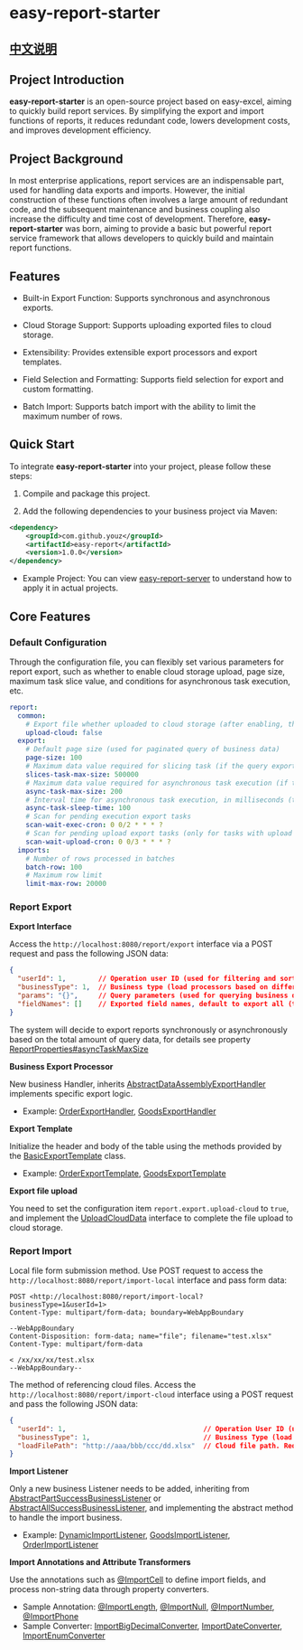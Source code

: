 # easy-report-starter

## [中文说明](README_CN.md)

## Project Introduction

**easy-report-starter** is an open-source project based on easy-excel, aiming to quickly build report services. By simplifying the export and import functions of reports, it reduces redundant code, lowers development costs, and improves development efficiency.

## Project Background

In most enterprise applications, report services are an indispensable part, used for handling data exports and imports. However, the initial construction of these functions often involves a large amount of redundant code, and the subsequent maintenance and business coupling also increase the difficulty and time cost of development. Therefore, **easy-report-starter** was born, aiming to provide a basic but powerful report service framework that allows developers to quickly build and maintain report functions.

## Features

- Built-in Export Function: Supports synchronous and asynchronous exports.

- Cloud Storage Support: Supports uploading exported files to cloud storage.

- Extensibility: Provides extensible export processors and export templates.

- Field Selection and Formatting: Supports field selection for export and custom formatting.

- Batch Import: Supports batch import with the ability to limit the maximum number of rows.

## Quick Start

To integrate **easy-report-starter** into your project, please follow these steps:

1. Compile and package this project.

2. Add the following dependencies to your business project via Maven:

```xml
<dependency>
    <groupId>com.github.youz</groupId>
    <artifactId>easy-report</artifactId>
    <version>1.0.0</version>
</dependency>
```

- Example Project: You can view [easy-report-server](https://github.com/youz88/easy-report-server) to understand how to apply it in actual projects.

## Core Features

### Default Configuration

Through the configuration file, you can flexibly set various parameters for report export, such as whether to enable cloud storage upload, page size, maximum task slice value, and conditions for asynchronous task execution, etc.

```yaml
report:
  common:
    # Export file whether uploaded to cloud storage (after enabling, the com.github.youz.report.data.UploadCloudData interface must be implemented)
    upload-cloud: false
  export:
    # Default page size (used for paginated query of business data)
    page-size: 100
    # Maximum data value required for slicing task (if the query export total exceeds this value, the data will be split into multiple tasks)
    slices-task-max-size: 500000
    # Maximum data value required for asynchronous task execution (if the query export total exceeds this value, a scheduled task will be used for execution, otherwise the report file will be exported synchronously)
    async-task-max-size: 200
    # Interval time for asynchronous task execution, in milliseconds (to avoid continuous querying of a large number of asynchronous tasks causing pressure on the database, the query sleep interval time can be configured)
    async-task-sleep-time: 100
    # Scan for pending execution export tasks
    scan-wait-exec-cron: 0 0/2 * * * ?
    # Scan for pending upload export tasks (only for tasks with upload failed status)
    scan-wait-upload-cron: 0 0/3 * * * ?
  imports:
    # Number of rows processed in batches
    batch-row: 100
    # Maximum row limit
    limit-max-row: 20000
```

### Report Export

**Export Interface**

Access the `http://localhost:8080/report/export` interface via a POST request and pass the following JSON data:

```json
{
  "userId": 1,        // Operation user ID (used for filtering and sorting in lists) Optional
  "businessType": 1,  // Business type (load processors based on different business types) Required
  "params": "{}",     // Query parameters (used for querying business data, in the format of a JSON string, consistent with the query parameters displayed in the front-end list) Required
  "fieldNames": []    // Exported field names, default to export all (to be agreed upon with the front-end, used to control which fields need to be exported and the sorting of exported fields) Optional
}
```

The system will decide to export reports synchronously or asynchronously based on the total amount of query data, for details see property [ReportProperties#asyncTaskMaxSize](https://github.com/youz88/easy-report-starter/blob/dbeec8f9429f81546ee8039f6fa001e13cbaa73e/src/main/java/com/github/youz/report/config/ReportProperties.java#L73)

**Business Export Processor**

New business Handler, inherits [AbstractDataAssemblyExportHandler](https://github.com/youz88/easy-report/blob/main/src/main/java/com/github/youz/report/export/handler/AbstractDataAssemblyExportHandler.java) implements specific export logic.

- Example: [OrderExportHandler](https://github.com/youz88/easy-report-server/blob/main/src/main/java/com/github/youz/server/business/export/order/OrderExportHandler.java), [GoodsExportHandler](https://github.com/youz88/easy-report-server/blob/main/src/main/java/com/github/youz/server/business/export/goods/GoodsExportHandler.java)

**Export Template**

Initialize the header and body of the table using the methods provided by the [BasicExportTemplate](https://github.com/youz88/easy-report-starter/blob/main/src/main/java/com/github/youz/report/export/bo/BasicExportTemplate.java) class.

- Example: [OrderExportTemplate](https://github.com/youz88/easy-report-server/blob/main/src/main/java/com/github/youz/server/business/export/order/OrderExportTemplate.java), [GoodsExportTemplate](https://github.com/youz88/easy-report-server/blob/main/src/main/java/com/github/youz/server/business/export/goods/GoodsExportTemplate.java)

**Export file upload**

You need to set the configuration item `report.export.upload-cloud` to `true`, and implement the [UploadCloudData](https://github.com/youz88/easy-report/blob/main/src/main/java/com/github/youz/report/data/UploadCloudData.java) interface to complete the file upload to cloud storage.

### Report Import

Local file form submission method. Use POST request to access the `http://localhost:8080/report/import-local` interface and pass form data:

```
POST <http://localhost:8080/report/import-local?businessType=1&userId=1>
Content-Type: multipart/form-data; boundary=WebAppBoundary

--WebAppBoundary
Content-Disposition: form-data; name="file"; filename="test.xlsx"
Content-Type: multipart/form-data

< /xx/xx/xx/test.xlsx
--WebAppBoundary--
```

The method of referencing cloud files. Access the `http://localhost:8080/report/import-cloud` interface using a POST request and pass the following JSON data:

```json
{
  "userId": 1,                                  // Operation User ID (used for filtering and sorting in list display). Optional
  "businessType": 1,                            // Business Type (load processors based on different business types). Required
  "loadFilePath": "http://aaa/bbb/ccc/dd.xlsx"  // Cloud file path. Required
}
```

**Import Listener**

Only a new business Listener needs to be added, inheriting from [AbstractPartSuccessBusinessListener](https://github.com/youz88/easy-report/blob/main/src/main/java/com/github/youz/report/imports/listener/AbstractPartSuccessBusinessListener.java) or [AbstractAllSuccessBusinessListener](https://github.com/youz88/easy-report/blob/main/src/main/java/com/github/youz/report/imports/listener/AbstractAllSuccessBusinessListener.java), and implementing the abstract method to handle the import business.

- Example: [DynamicImportListener](https://github.com/youz88/easy-report-server/blob/main/src/main/java/com/github/youz/server/business/imports/dynamic/DynamicImportListener.java), [GoodsImportListener](https://github.com/youz88/easy-report-server/blob/main/src/main/java/com/github/youz/server/business/imports/goods/GoodsImportListener.java), [OrderImportListener](https://github.com/youz88/easy-report-server/blob/main/src/main/java/com/github/youz/server/business/imports/order/OrderImportListener.java)

**Import Annotations and Attribute Transformers**

Use the annotations such as [@ImportCell](https://github.com/youz88/easy-report-starter/blob/main/src/main/java/com/github/youz/report/annotation/ImportCell.java) to define import fields, and process non-string data through property converters.

- Sample Annotation: [@ImportLength](https://github.com/youz88/easy-report/blob/main/src/main/java/com/github/youz/report/annotation/ImportLength.java), [@ImportNull](https://github.com/youz88/easy-report/blob/main/src/main/java/com/github/youz/report/annotation/ImportNull.java), [@ImportNumber](https://github.com/youz88/easy-report/blob/main/src/main/java/com/github/youz/report/annotation/ImportNumber.java), [@ImportPhone](https://github.com/youz88/easy-report/blob/main/src/main/java/com/github/youz/report/annotation/ImportPhone.java)
- Sample Converter: [ImportBigDecimalConverter](https://github.com/youz88/easy-report/blob/main/src/main/java/com/github/youz/report/converter/imports/ImportBigDecimalConverter.java), [ImportDateConverter](https://github.com/youz88/easy-report/blob/main/src/main/java/com/github/youz/report/converter/imports/ImportDateConverter.java), [ImportEnumConverter](https://github.com/youz88/easy-report/blob/main/src/main/java/com/github/youz/report/converter/imports/ImportEnumConverter.java)